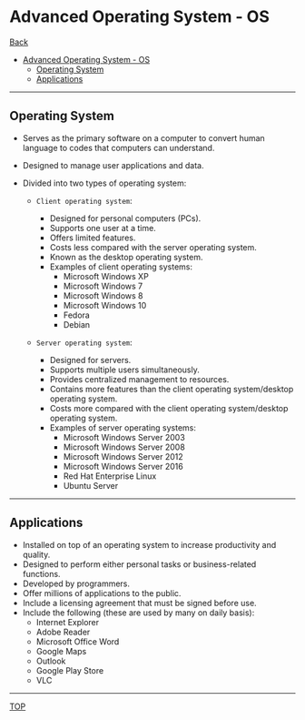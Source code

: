 # Advanced Operating System - OS

[Back](../index.md)

- [Advanced Operating System - OS](#advanced-operating-system---os)
  - [Operating System](#operating-system)
  - [Applications](#applications)

---

## Operating System

- Serves as the primary software on a computer to convert human language to codes that computers can understand.
- Designed to manage user applications and data.
- Divided into two types of operating system:

  - `Client operating system`:

    - Designed for personal computers (PCs).
    - Supports one user at a time.
    - Offers limited features.
    - Costs less compared with the server operating system.
    - Known as the desktop operating system.
    - Examples of client operating systems:
      - Microsoft Windows XP
      - Microsoft Windows 7
      - Microsoft Windows 8
      - Microsoft Windows 10
      - Fedora
      - Debian

  - `Server operating system`:
    - Designed for servers.
    - Supports multiple users simultaneously.
    - Provides centralized management to resources.
    - Contains more features than the client operating system/desktop operating system.
    - Costs more compared with the client operating system/desktop operating system.
    - Examples of server operating systems:
      - Microsoft Windows Server 2003
      - Microsoft Windows Server 2008
      - Microsoft Windows Server 2012
      - Microsoft Windows Server 2016
      - Red Hat Enterprise Linux
      - Ubuntu Server

---

## Applications

- Installed on top of an operating system to increase productivity and quality.
- Designed to perform either personal tasks or business-related functions.
- Developed by programmers.
- Offer millions of applications to the public.
- Include a licensing agreement that must be signed before use.
- Include the following (these are used by many on daily basis):
  - Internet Explorer
  - Adobe Reader
  - Microsoft Office Word
  - Google Maps
  - Outlook
  - Google Play Store
  - VLC

---

[TOP](#advanced-operating-system---os)
